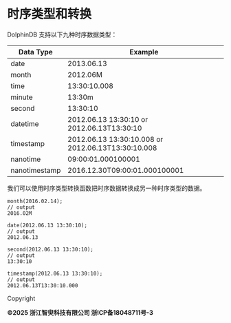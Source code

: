 # 时序类型和转换

DolphinDB 支持以下九种时序数据类型：

| Data Type | Example |
| --- | --- |
| date | 2013.06.13 |
| month | 2012.06M |
| time | 13:30:10.008 |
| minute | 13:30m |
| second | 13:30:10 |
| datetime | 2012.06.13 13:30:10 or 2012.06.13T13:30:10 |
| timestamp | 2012.06.13 13:30:10.008 or 2012.06.13T13:30:10.008 |
| nanotime | 09:00:01.000100001 |
| nanotimestamp | 2016.12.30T09:00:01.000100001 |

我们可以使用时序类型转换函数把时序数据转换成另一种时序类型的数据。

```
month(2016.02.14);
// output
2016.02M

date(2012.06.13 13:30:10);
// output
2012.06.13

second(2012.06.13 13:30:10);
// output
13:30:10

timestamp(2012.06.13 13:30:10);
// output
2012.06.13T13:30:10.000
```

Copyright

**©2025 浙江智臾科技有限公司 浙ICP备18048711号-3**
